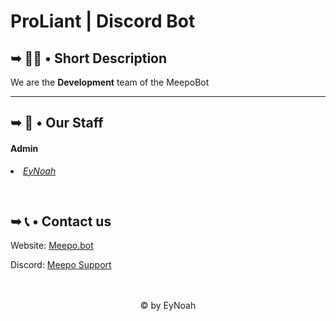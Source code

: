 # ProLiant | Discord Bot

<h2>➥ 🙋‍♀️ • Short Description</h2>

<p>We are the <b>Development</b> team of the MeepoBot</p>

<hr>
<h2>➥ 👥 • Our Staff</h2>

<p>
<h4>Admin</h4>
<li><i><a href="https://discord.com/users/586231322993754119/" target="_blank">EyNoah</a></i></li>
</p>
<br>
<h2>➥ 📞 • Contact us</h2>
<p>Website: <a href="https://meepo.github.io">Meepo.bot</a></p>
<p>Discord: <a href="https://discord.gg/gtcdcgnGQs">Meepo Support</a></p>
<br><br>
<center>
<footer>&copy; by EyNoah</footer>
</center>

